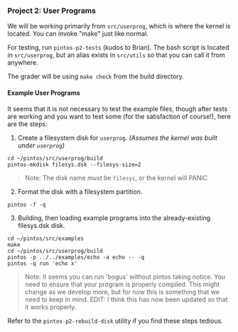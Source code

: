### Project 2: User Programs

We will be working primarily from `src/userprog`, which is where the kernel is
located. You can invoke "make" just like normal.

For testing, run `pintos-p2-tests` (kudos to Brian). The bash script is located
in `src/userprog`, but an alias exists in `src/utils` so that you can call it
from anywhere.

The grader will be using `make check` from the build directory.

#### Example User Programs

It seems that it is not necessary to test the example files, though after
tests are working and you want to test some (for the satisfaction of course!),
here are the steps:

1) Create a filesystem disk for `userprog`. _(Assumes the kernel was built under `userprog`)_

```
cd ~/pintos/src/userprog/build
pintos-mkdisk filesys.dsk --filesys-size=2
```

> Note: The disk name _must_ be `filesys`, or the kernel will PANIC

2) Format the disk with a filesystem partition.

```
pintos -f -q
```

3) Building, then loading example programs into the already-existing filesys.dsk disk.

```
cd ~/pintos/src/examples
make
cd ~/pintos/src/userprog/build
pintos -p ../../examples/echo -a echo -- -q
pintos -q run 'echo x'
```
> Note: It seems you can run 'bogus' without pintos taking notice. You need to
ensure that your program is properly compiled. This might change as we develop
more, but for now this is something that we need to keep in mind. EDIT: I think
this has now been updated so that it works properly.

Refer to the `pintos-p2-rebuild-disk` utility if you find these steps tedious.
